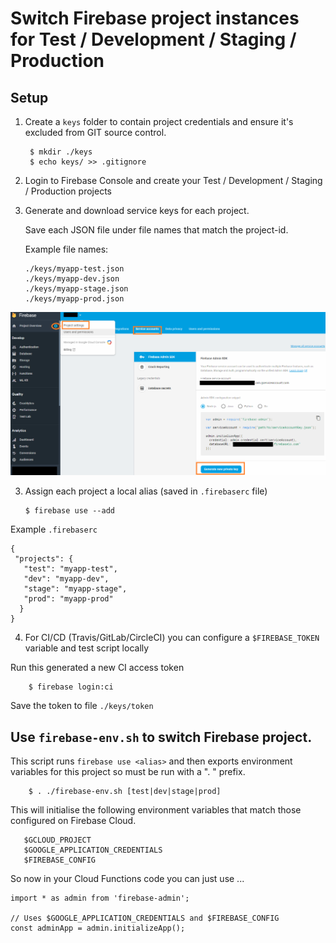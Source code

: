 # Switch Firebase project instances for Test / Development / Staging / Production

## Setup
    
1. Create a `keys` folder to contain project credentials and ensure it's excluded from GIT source control.

        $ mkdir ./keys
        $ echo keys/ >> .gitignore
    
2.  Login to Firebase Console and create your Test / Development / Staging / Production projects

3.  Generate and download service keys for each project.

    Save each JSON file under file names that match the project-id.
    
    Example file names:


        ./keys/myapp-test.json
        ./keys/myapp-dev.json
        ./keys/myapp-stage.json
        ./keys/myapp-prod.json


![Download Service Key](service-keys.png)

3.  Assign each project a local alias (saved in `.firebaserc` file)

        $ firebase use --add

Example `.firebaserc`

```
{
 "projects": {
   "test": "myapp-test",
   "dev": "myapp-dev",
   "stage": "myapp-stage",
   "prod": "myapp-prod"
  }
}
```

4. For CI/CD (Travis/GitLab/CircleCI) you can configure a `$FIREBASE_TOKEN` variable and test script locally

Run this generated a new CI access token

        $ firebase login:ci 

Save the token to file `./keys/token`

## Use `firebase-env.sh` to switch Firebase project.

This script runs `firebase use <alias>` and then exports 
environment variables for this project so must be run with a ". " prefix.

        $ . ./firebase-env.sh [test|dev|stage|prod]

This will initialise the following environment variables that match those configured on Firebase Cloud.

       $GCLOUD_PROJECT
       $GOOGLE_APPLICATION_CREDENTIALS
       $FIREBASE_CONFIG

So now in your Cloud Functions code you can just use ...

```
import * as admin from 'firebase-admin';

// Uses $GOOGLE_APPLICATION_CREDENTIALS and $FIREBASE_CONFIG
const adminApp = admin.initializeApp();  
```

